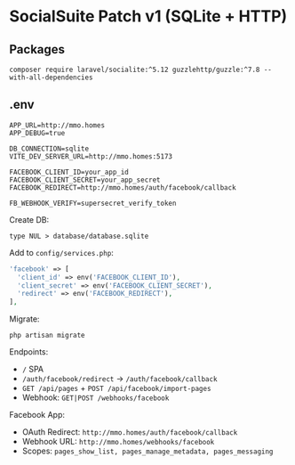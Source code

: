 
# SocialSuite Patch v1 (SQLite + HTTP)

## Packages
```
composer require laravel/socialite:^5.12 guzzlehttp/guzzle:^7.8 --with-all-dependencies
```

## .env
```
APP_URL=http://mmo.homes
APP_DEBUG=true

DB_CONNECTION=sqlite
VITE_DEV_SERVER_URL=http://mmo.homes:5173

FACEBOOK_CLIENT_ID=your_app_id
FACEBOOK_CLIENT_SECRET=your_app_secret
FACEBOOK_REDIRECT=http://mmo.homes/auth/facebook/callback

FB_WEBHOOK_VERIFY=supersecret_verify_token
```

Create DB:
```
type NUL > database/database.sqlite
```

Add to `config/services.php`:
```php
'facebook' => [
  'client_id' => env('FACEBOOK_CLIENT_ID'),
  'client_secret' => env('FACEBOOK_CLIENT_SECRET'),
  'redirect' => env('FACEBOOK_REDIRECT'),
],
```

Migrate:
```
php artisan migrate
```

Endpoints:
- `/` SPA
- `/auth/facebook/redirect` → `/auth/facebook/callback`
- `GET /api/pages` + `POST /api/facebook/import-pages`
- Webhook: `GET|POST /webhooks/facebook`

Facebook App:
- OAuth Redirect: `http://mmo.homes/auth/facebook/callback`
- Webhook URL: `http://mmo.homes/webhooks/facebook`
- Scopes: `pages_show_list, pages_manage_metadata, pages_messaging`
